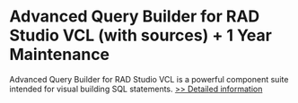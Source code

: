 # Advanced Query Builder for RAD Studio VCL (with sources) + 1 Year Maintenance
Advanced Query Builder for RAD Studio VCL is a powerful component suite intended for visual building SQL statements.
[>> Detailed information](https://secure.shareit.com/shareit/product.html?productid=300068130&affiliateid=200057808)